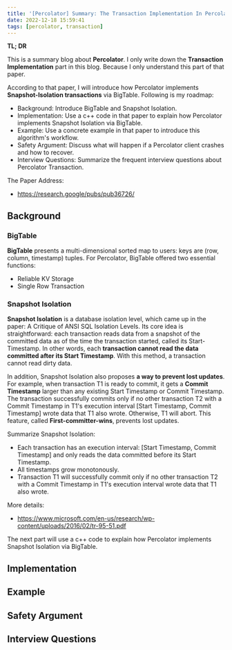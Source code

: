 ```yaml
---
title: '[Percolator] Summary: The Transaction Implementation In Percolator'
date: 2022-12-18 15:59:41
tags: [percolator, transaction]
---
```




**TL; DR**



This is a summary blog about **Percolator**. I only write down the **Transaction Implementation** part in this blog. Because I only understand this part of that paper.



According to that paper, I will introduce how Percolator implements **Snapshot-Isolation transactions** via BigTable. Following is my roadmap:



+ Background: Introduce BigTable and Snapshot Isolation.
+ Implementation: Use a c++ code in that paper to explain how Percolator implements Snapshot Isolation via BigTable.
+ Example: Use a concrete example in that paper to introduce this algorithm's workflow.
+ Safety Argument: Discuss what will happen if a Percolator client crashes and how to recover.
+ Interview Questions: Summarize the frequent interview questions about Percolator Transaction.





The Paper Address:



+ https://research.google/pubs/pub36726/



<!--more-->



## Background



### BigTable



**BigTable** presents a multi-dimensional sorted map to users: keys are (row, column, timestamp) tuples. For Percolator, BigTable offered two essential functions:



+ Reliable KV Storage
+ Single Row Transaction



### Snapshot Isolation



**Snapshot Isolation** is a database isolation level, which came up in the paper: A Critique of ANSI SQL Isolation Levels. Its core idea is straightforward: each transaction reads data from a snapshot of the committed data as of the time the transaction started, called its Start-Timestamp. In other words, each **transaction cannot read the data committed after its Start Timestamp**. With this method, a transaction cannot read dirty data. 



In addition, Snapshot Isolation also proposes **a way to prevent lost updates**. For example, when transaction T1 is ready to commit, it gets a **Commit Timestamp** larger than any existing Start Timestamp or Commit Timestamp. The transaction successfully commits only if no other transaction T2 with a Commit Timestamp in T1's execution interval [Start Timestamp, Commit Timestamp] wrote data that T1 also wrote. Otherwise, T1 will abort. This feature, called **First-committer-wins**, prevents lost updates.



Summarize Snapshot Isolation:



+ Each transaction has an execution interval: [Start Timestamp, Commit Timestamp] and only reads the data committed before its Start Timestamp.
+ All timestamps grow monotonously.
+ Transaction T1 will successfully commit only if no other transaction T2 with a Commit Timestamp in T1's execution interval wrote data that T1 also wrote.



More details:



+ https://www.microsoft.com/en-us/research/wp-content/uploads/2016/02/tr-95-51.pdf





The next part will use a c++ code to explain how Percolator implements Snapshot Isolation via BigTable.



## Implementation



## Example



## Safety Argument



## Interview Questions



